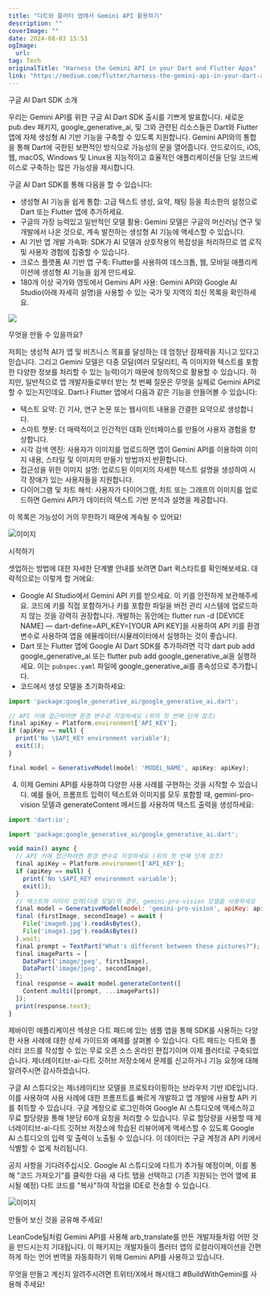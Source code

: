 ```yaml
---
title: "다트와 플러터 앱에서 Gemini API 활용하기"
description: ""
coverImage: ""
date: 2024-08-03 15:53
ogImage: 
  url: 
tag: Tech
originalTitle: "Harness the Gemini API in your Dart and Flutter Apps"
link: "https://medium.com/flutter/harness-the-gemini-api-in-your-dart-and-flutter-apps-00573e560381"
---
```




구글 AI Dart SDK 소개

우리는 Gemini API를 위한 구글 AI Dart SDK 출시를 기쁘게 발표합니다. 새로운 pub.dev 패키지, google_generative_ai, 및 그와 관련된 리소스들은 Dart와 Flutter 앱에 자체 생성형 AI 기반 기능을 구축할 수 있도록 지원합니다. Gemini API와의 통합을 통해 Dart에 국한된 보편적인 방식으로 가능성의 문을 열어줍니다. 안드로이드, iOS, 웹, macOS, Windows 및 Linux용 지능적이고 효율적인 애플리케이션을 단일 코드베이스로 구축하는 많은 가능성을 제시합니다.

구글 AI Dart SDK를 통해 다음을 할 수 있습니다:

- 생성형 AI 기능을 쉽게 통합: 고급 텍스트 생성, 요약, 채팅 등을 최소한의 설정으로 Dart 또는 Flutter 앱에 추가하세요.
- 구글의 가장 능력있고 일반적인 모델 활용: Gemini 모델은 구글의 머신러닝 연구 및 개발에서 나온 것으로, 계속 발전하는 생성형 AI 기능에 액세스할 수 있습니다.
- AI 기반 앱 개발 가속화: SDK가 AI 모델과 상호작용의 복잡성을 처리하므로 앱 로직 및 사용자 경험에 집중할 수 있습니다.
- 크로스 플랫폼 AI 기반 앱 구축: Flutter를 사용하여 데스크톱, 웹, 모바일 애플리케이션에 생성형 AI 기능을 쉽게 만드세요.
- 180개 이상 국가와 영토에서 Gemini API 사용: Gemini API와 Google AI Studio(아래 자세히 설명)을 사용할 수 있는 국가 및 지역의 최신 목록을 확인하세요.

<div class="content-ad"></div>

<img src="/assets/img/HarnesstheGeminiAPIinyourDartandFlutterApps_0.png" />

무엇을 만들 수 있을까요?

저희는 생성적 AI가 앱 및 비즈니스 목표를 달성하는 데 엄청난 잠재력을 지니고 있다고 믿습니다. 그리고 Gemini 모델은 다중 모달(여러 모달리티, 즉 이미지와 텍스트를 포함한 다양한 정보를 처리할 수 있는 능력)이기 때문에 창의적으로 활용할 수 있습니다. 하지만, 일반적으로 앱 개발자들로부터 받는 첫 번째 질문은 무엇을 실제로 Gemini API로 할 수 있는지인데요. Dart나 Flutter 앱에서 다음과 같은 기능을 만들어볼 수 있습니다:

- 텍스트 요약: 긴 기사, 연구 논문 또는 웹사이트 내용을 간결한 요약으로 생성합니다.
- 스마트 챗봇: 더 매력적이고 인간적인 대화 인터페이스를 만들어 사용자 경험을 향상합니다.
- 시각 검색 엔진: 사용자가 이미지를 업로드하면 앱이 Gemini API를 이용하여 이미지 내용, 스타일 및 이미지의 만들기 방법까지 반환합니다.
- 접근성을 위한 이미지 설명: 업로드된 이미지의 자세한 텍스트 설명을 생성하여 시각 장애가 있는 사용자들을 지원합니다.
- 다이어그램 및 차트 해석: 사용자가 다이어그램, 차트 또는 그래프의 이미지를 업로드하면 Gemini API가 데이터의 텍스트 기반 분석과 설명을 제공합니다.

<div class="content-ad"></div>

이 목록은 가능성이 거의 무한하기 때문에 계속될 수 있어요!

![이미지](/assets/img/HarnesstheGeminiAPIinyourDartandFlutterApps_1.png)

시작하기

셋업하는 방법에 대한 자세한 단계별 안내를 보려면 Dart 퀵스타트를 확인해보세요. 대략적으로는 이렇게 할 거에요:

<div class="content-ad"></div>

- Google AI Studio에서 Gemini API 키를 받으세요. 이 키를 안전하게 보관해주세요. 코드에 키를 직접 포함하거나 키를 포함한 파일을 버전 관리 시스템에 업로드하지 않는 것을 강력히 권장합니다. 개발하는 동안에는 flutter run -d [DEVICE NAME] — dart-define=API_KEY=[YOUR API KEY]을 사용하여 API 키를 환경 변수로 사용하여 앱을 에뮬레이터/시뮬레이터에서 실행하는 것이 좋습니다.
- Dart 또는 Flutter 앱에 Google AI Dart SDK를 추가하려면 각각 dart pub add google_generative_ai 또는 flutter pub add google_generative_ai을 실행하세요. 이는 `pubspec.yaml` 파일에 google_generative_ai를 종속성으로 추가합니다.
- 코드에서 생성 모델을 초기화하세요:

```js
import 'package:google_generative_ai/google_generative_ai.dart';

// API 키에 접근하려면 환경 변수로 지정하세요 (위의 첫 번째 단계 참조)
final apiKey = Platform.environment['API_KEY'];
if (apiKey == null) {
  print('No \$API_KEY environment variable');
  exit(1);
}

final model = GenerativeModel(model: 'MODEL_NAME', apiKey: apiKey);
```

4. 이제 Gemini API를 사용하여 다양한 사용 사례를 구현하는 것을 시작할 수 있습니다. 예를 들어, 프롬프트 입력이 텍스트와 이미지를 모두 포함할 때, gemini-pro-vision 모델과 generateContent 메서드를 사용하여 텍스트 출력을 생성하세요:

```js
import 'dart:io';

import 'package:google_generative_ai/google_generative_ai.dart';

void main() async {
  // API 키에 접근하려면 환경 변수로 지정하세요 (위의 첫 번째 단계 참조)
  final apiKey = Platform.environment['API_KEY'];
  if (apiKey == null) {
    print('No \$API_KEY environment variable');
    exit(1);
  }
  // 텍스트와 이미지 입력(다중 모달)의 경우, gemini-pro-vision 모델을 사용하세요
  final model = GenerativeModel(model: 'gemini-pro-vision', apiKey: apiKey);
  final (firstImage, secondImage) = await (
    File('image0.jpg').readAsBytes(),
    File('image1.jpg').readAsBytes()
  ).wait;
  final prompt = TextPart("What's different between these pictures?");
  final imageParts = [
    DataPart('image/jpeg', firstImage),
    DataPart('image/jpeg', secondImage),
  ];
  final response = await model.generateContent([
    Content.multi([prompt, ...imageParts])
  ]);
  print(response.text);
}
```

<div class="content-ad"></div>

제바이민 애플리케이션 섹셩은 다트 패드에 있는 샘플 앱을 통해 SDK를 사용하는 다양한 사용 사례에 대한 상세 가이드와 예제를 살펴볼 수 있습니다. 다트 패드는 다트와 플러터 코드를 작성할 수 있는 무료 오픈 소스 온라인 편집기이며 이제 플러터로 구축되었습니다. 제너레이티브-ai-다트 깃허브 저장소에서 문제를 신고하거나 기능 요청에 대해 알려주시면 감사하겠습니다.

구글 AI 스튜디오는 제너레이티브 모델을 프로토타이핑하는 브라우저 기반 IDE입니다. 이를 사용하여 사용 사례에 대한 프롬프트를 빠르게 개발하고 앱 개발에 사용할 API 키를 취득할 수 있습니다. 구글 계정으로 로그인하여 Google AI 스튜디오에 액세스하고 무료 할당량을 통해 1분당 60개 요청을 처리할 수 있습니다. 무료 할당량을 사용할 때 제너레이티브-ai-다트 깃허브 저장소에 학습된 리뷰어에게 액세스할 수 있도록 Google AI 스튜디오의 입력 및 출력이 노출될 수 있습니다. 이 데이터는 구글 계정과 API 키에서 식별할 수 없게 처리됩니다.

공지 사항을 기다려주십시오. Google AI 스튜디오에 다트가 추가될 예정이며, 이를 통해 "코드 가져오기"를 클릭한 다음 새 다트 탭을 선택하고 (기존 지원되는 언어 옆에 표시될 예정) 다트 코드를 "복사"하여 작업을 IDE로 전송할 수 있습니다.

<div class="content-ad"></div>

![이미지](/assets/img/HarnesstheGeminiAPIinyourDartandFlutterApps_2.png)

만들어 보신 것을 공유해 주세요!

LeanCode팀처럼 Gemini API를 사용해 arb_translate를 만든 개발자들처럼 어떤 것을 만드시는지 기대됩니다. 이 패키지는 개발자들이 플러터 앱의 로컬라이제이션을 간편하게 하는 언어 번역을 자동화하기 위해 Gemini API를 사용하고 있습니다.

무엇을 만들고 계신지 알려주시려면 트위터/X에서 해시태그 #BuildWithGemini를 사용해 주세요!
